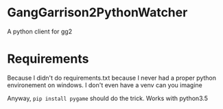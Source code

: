 # GangGarrison2PythonWatcher
A python client for gg2

# Requirements

Because I didn't do requirements.txt because I never had a proper python environement on windows. I don't even have a venv can you imagine

Anyway, `pip install pygame` should do the trick. Works with python3.5
